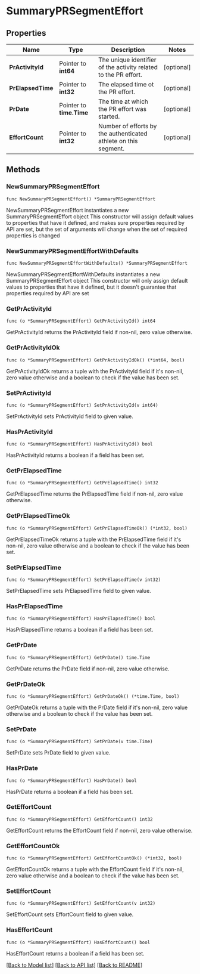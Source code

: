 # SummaryPRSegmentEffort

## Properties

Name | Type | Description | Notes
------------ | ------------- | ------------- | -------------
**PrActivityId** | Pointer to **int64** | The unique identifier of the activity related to the PR effort. | [optional] 
**PrElapsedTime** | Pointer to **int32** | The elapsed time ot the PR effort. | [optional] 
**PrDate** | Pointer to **time.Time** | The time at which the PR effort was started. | [optional] 
**EffortCount** | Pointer to **int32** | Number of efforts by the authenticated athlete on this segment. | [optional] 

## Methods

### NewSummaryPRSegmentEffort

`func NewSummaryPRSegmentEffort() *SummaryPRSegmentEffort`

NewSummaryPRSegmentEffort instantiates a new SummaryPRSegmentEffort object
This constructor will assign default values to properties that have it defined,
and makes sure properties required by API are set, but the set of arguments
will change when the set of required properties is changed

### NewSummaryPRSegmentEffortWithDefaults

`func NewSummaryPRSegmentEffortWithDefaults() *SummaryPRSegmentEffort`

NewSummaryPRSegmentEffortWithDefaults instantiates a new SummaryPRSegmentEffort object
This constructor will only assign default values to properties that have it defined,
but it doesn't guarantee that properties required by API are set

### GetPrActivityId

`func (o *SummaryPRSegmentEffort) GetPrActivityId() int64`

GetPrActivityId returns the PrActivityId field if non-nil, zero value otherwise.

### GetPrActivityIdOk

`func (o *SummaryPRSegmentEffort) GetPrActivityIdOk() (*int64, bool)`

GetPrActivityIdOk returns a tuple with the PrActivityId field if it's non-nil, zero value otherwise
and a boolean to check if the value has been set.

### SetPrActivityId

`func (o *SummaryPRSegmentEffort) SetPrActivityId(v int64)`

SetPrActivityId sets PrActivityId field to given value.

### HasPrActivityId

`func (o *SummaryPRSegmentEffort) HasPrActivityId() bool`

HasPrActivityId returns a boolean if a field has been set.

### GetPrElapsedTime

`func (o *SummaryPRSegmentEffort) GetPrElapsedTime() int32`

GetPrElapsedTime returns the PrElapsedTime field if non-nil, zero value otherwise.

### GetPrElapsedTimeOk

`func (o *SummaryPRSegmentEffort) GetPrElapsedTimeOk() (*int32, bool)`

GetPrElapsedTimeOk returns a tuple with the PrElapsedTime field if it's non-nil, zero value otherwise
and a boolean to check if the value has been set.

### SetPrElapsedTime

`func (o *SummaryPRSegmentEffort) SetPrElapsedTime(v int32)`

SetPrElapsedTime sets PrElapsedTime field to given value.

### HasPrElapsedTime

`func (o *SummaryPRSegmentEffort) HasPrElapsedTime() bool`

HasPrElapsedTime returns a boolean if a field has been set.

### GetPrDate

`func (o *SummaryPRSegmentEffort) GetPrDate() time.Time`

GetPrDate returns the PrDate field if non-nil, zero value otherwise.

### GetPrDateOk

`func (o *SummaryPRSegmentEffort) GetPrDateOk() (*time.Time, bool)`

GetPrDateOk returns a tuple with the PrDate field if it's non-nil, zero value otherwise
and a boolean to check if the value has been set.

### SetPrDate

`func (o *SummaryPRSegmentEffort) SetPrDate(v time.Time)`

SetPrDate sets PrDate field to given value.

### HasPrDate

`func (o *SummaryPRSegmentEffort) HasPrDate() bool`

HasPrDate returns a boolean if a field has been set.

### GetEffortCount

`func (o *SummaryPRSegmentEffort) GetEffortCount() int32`

GetEffortCount returns the EffortCount field if non-nil, zero value otherwise.

### GetEffortCountOk

`func (o *SummaryPRSegmentEffort) GetEffortCountOk() (*int32, bool)`

GetEffortCountOk returns a tuple with the EffortCount field if it's non-nil, zero value otherwise
and a boolean to check if the value has been set.

### SetEffortCount

`func (o *SummaryPRSegmentEffort) SetEffortCount(v int32)`

SetEffortCount sets EffortCount field to given value.

### HasEffortCount

`func (o *SummaryPRSegmentEffort) HasEffortCount() bool`

HasEffortCount returns a boolean if a field has been set.


[[Back to Model list]](../README.md#documentation-for-models) [[Back to API list]](../README.md#documentation-for-api-endpoints) [[Back to README]](../README.md)


